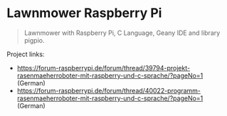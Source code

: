 # Lawnmower Raspberry Pi
> Lawnmower with Raspberry Pi, C Language, Geany IDE and library pigpio.

Project links:
- https://forum-raspberrypi.de/forum/thread/39794-projekt-rasenmaeherroboter-mit-raspberry-und-c-sprache/?pageNo=1 (German)
- https://forum-raspberrypi.de/forum/thread/40022-programm-rasenmaeherroboter-mit-raspberry-und-c-sprache/?pageNo=1 (German)
